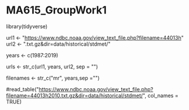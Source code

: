 # MA615_GroupWork1
library(tidyverse)

url1 <- "https://www.ndbc.noaa.gov/view_text_file.php?filename=44013h"
url2 <- ".txt.gz&dir=data/historical/stdmet/"

  years <- c(1987:2019)

urls <- str_c(url1, years, url2, sep = "")

filenames <- str_c("mr", years,sep ="")

#read_table("https://www.ndbc.noaa.gov/view_text_file.php?filename=44013h2010.txt.gz&dir=data/historical/stdmet/", col_names = TRUE)

